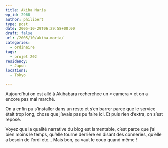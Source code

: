 ```yaml
---
title: Akiba Maria
wp_id: 2968
author: philibert
type: post
date: 2005-10-29T06:29:58+00:00
draft: false
url: /2005/10/akiba-maria/
categories:
  - ordinaire
tags:
  - projet 202
residency:
  - Japon
locations:
  - Tokyo

---
```

Aujourd&rsquo;hui on est allé à Akihabara recherchee un « camera » et on a encore pas mal marché. 

On a enfin pu s&rsquo;installer dans un resto et s&rsquo;en barrer parce que le service était trop long, chose que j&rsquo;avais pas pu faire ici. Et puis rien d&rsquo;extra, on s&rsquo;est reposé. 

Voyez que la qualité narrative du blog est lamentable, c&rsquo;est parce que j&rsquo;ai bien moins le temps, qu&rsquo;elle tourne derrière en disant des conneries, qu&rsquo;elle a besoin de l&rsquo;ordi etc&#8230; Mais bon, ça vaut le coup quand même !